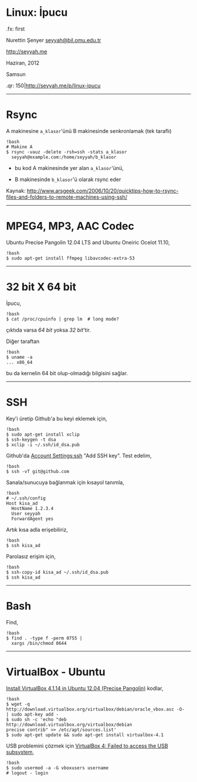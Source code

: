 # Linux: İpucu

.fx: first

Nurettin Şenyer <seyyah@bil.omu.edu.tr>

http://seyyah.me

Haziran, 2012

Samsun

.qr: 150|http://seyyah.me/p/linux-ipucu

---

# Rsync

A makinesine `a_klasor`'ünü B makinesinde senkronlamak (tek taraflı)

	!bash
	# Makine A
	$ rsync -vauz -delete -rsh=ssh -stats a_klasor
	  seyyah@example.com:/home/seyyah/b_klasor

- bu kod A makinesinde yer alan `a_klasor`'ünü,

- B makinesinde `b_klasor`'ü olarak rsync eder

Kaynak:
<http://www.arsgeek.com/2006/10/20/quicktips-how-to-rsync-files-and-folders-to-remote-machines-using-ssh/>

---
# MPEG4, MP3, AAC Codec

Ubuntu Precise Pangolin 12.04 LTS and Ubuntu Oneiric Ocelot 11.10,

    !bash
    $ sudo apt-get install ffmpeg libavcodec-extra-53

---

# 32 bit X 64 bit

İpucu,

    !bash
    $ cat /proc/cpuinfo | grep lm  # long mode?

çıktıda varsa _64 bit_ yoksa _32 bit_'tir.

Diğer taraftan

    !bash
    $ uname -a
    ... x86_64

bu da kernelin 64 bit olup-olmadığı bilgisini sağlar.

---

# SSH

Key'i üretip Github'a bu keyi eklemek için,

    !bash
    $ sudo apt-get install xclip
    $ ssh-keygen -t dsa
    $ xclip -i ~/.ssh/id_dsa.pub

Github'da [Account Settings:ssh](https://github.com/settings/ssh) "Add SSH key". Test edelim,

    !bash
    $ ssh -vT git@github.com

Sanala/sunucuya bağlanmak için kısayol tanımla,

    !bash
    # ~/.ssh/config
    Host kisa_ad
      HostName 1.2.3.4
      User seyyah
      ForwardAgent yes

Artık kısa adla erişebiliriz,

    !bash
    $ ssh kisa_ad

Parolasız erişim için,

    !bash
    $ ssh-copy-id kisa_ad ~/.ssh/id_dsa.pub
    $ ssh kisa_ad

---

# Bash

Find,

    !bash
    $ find . -type f -perm 0755 |
      xargs /bin/chmod 0644

---

# VirtualBox - Ubuntu

[Install VirtualBox 4.1.14 in Ubuntu 12.04 (Precise
Pangolin)](http://www.liberiangeek.net/2012/05/install-virtualbox-4-1-14-in-ubuntu-12-04-precise-pangolin/)
kodlar,

    !bash
    $ wget -q http://download.virtualbox.org/virtualbox/debian/oracle_vbox.asc -O-
    | sudo apt-key add -
    $ sudo sh -c 'echo "deb http://download.virtualbox.org/virtualbox/debian
    precise contrib" >> /etc/apt/sources.list'
    $ sudo apt-get update && sudo apt-get install virtualbox-4.1

USB problemini çözmek için [VirtualBox 4: Failed to access the USB
subsystem](http://seoroot.com/blog/ubuntu-linux/virtualbox-4-failed-to-access-the-usb-subsystem.html/),

    !bash
    $ sudo usermod -a -G vboxusers username
    # logout - login

